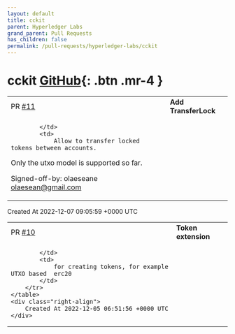 ```yaml
---
layout: default
title: cckit
parent: Hyperledger Labs
grand_parent: Pull Requests
has_children: false
permalink: /pull-requests/hyperledger-labs/cckit
---
```


# cckit <span class="fs-3 right-align">[GitHub](https://github.com/hyperledger-labs/cckit){: .btn .mr-4 }</span>


<div>
    <table>
        <tr>
            <td>
                PR <a href="https://github.com/hyperledger-labs/cckit/pull/11" class=".btn">#11</a>
            </td>
            <td>
                <b>
                    Add TransferLock
                </b>
            </td>
        </tr>
        <tr>
            <td>
                
            </td>
            <td>
                Allow to transfer locked tokens between accounts.
Only the utxo model is supported so far.

Signed-off-by: olaeseane <olaesean@gmail.com>
            </td>
        </tr>
    </table>
    <div class="right-align">
        Created At 2022-12-07 09:05:59 +0000 UTC
    </div>
</div>

<div>
    <table>
        <tr>
            <td>
                PR <a href="https://github.com/hyperledger-labs/cckit/pull/10" class=".btn">#10</a>
            </td>
            <td>
                <b>
                    Token extension
                </b>
            </td>
        </tr>
        <tr>
            <td>
                
            </td>
            <td>
                for creating tokens, for example UTXO based  erc20 
            </td>
        </tr>
    </table>
    <div class="right-align">
        Created At 2022-12-05 06:51:56 +0000 UTC
    </div>
</div>

